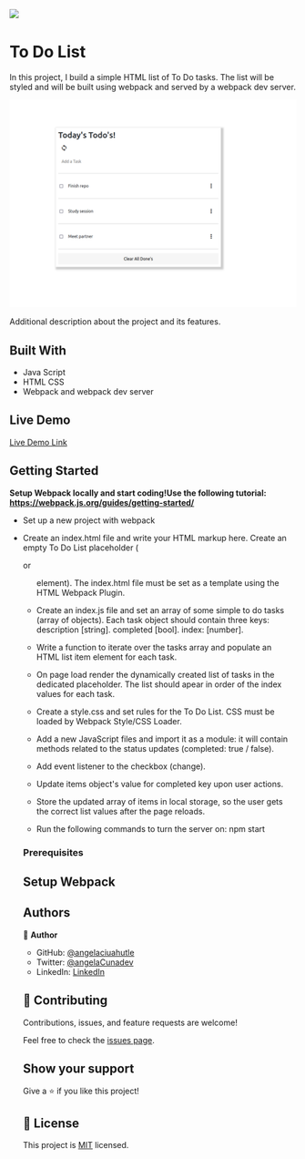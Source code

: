 ![](https://img.shields.io/badge/Microverse-blueviolet)

# To Do List

In this project, I build a simple HTML list of To Do tasks. The list will be styled and will be built using webpack and served by a webpack dev server.

![screenshot](./todolist.png)

Additional description about the project and its features.

## Built With

- Java Script 
- HTML CSS
- Webpack and webpack dev server

## Live Demo

[Live Demo Link](https://angelacuahutle.github.io/To-Do-List/dist)


## Getting Started

**Setup Webpack locally and start coding!Use the following tutorial: https://webpack.js.org/guides/getting-started/**

- Set up a new project with webpack
- Create an index.html file and write your HTML markup here. Create an empty To Do List placeholder (<div> or <ul> element). The index.html file must be set as a template using the HTML Webpack Plugin.
- Create an index.js file and set an array of some simple to do tasks (array of objects). Each task object should contain three keys:
description [string].
completed [bool].
index: [number].
- Write a function to iterate over the tasks array and populate an HTML list item element for each task.
- On page load render the dynamically created list of tasks in the dedicated placeholder. The list should apear in order of the index values for each task.
- Create a style.css and set rules for the To Do List. CSS must be loaded by Webpack Style/CSS Loader.
- Add a new JavaScript files and import it as a module:
it will contain methods related to the status updates (completed: true / false).
- Add event listener to the checkbox (change).
- Update items object's value for completed key upon user actions.
- Store the updated array of items in local storage, so the user gets the correct list values after the page reloads.

- Run the following commands to turn the server on: npm start 


### Prerequisites

## Setup Webpack


## Authors

👤 **Author**

- GitHub: [@angelaciuahutle](https://github.com/angelacuahutle)
- Twitter: [@angelaCunadev](https://twitter.com/angelaCunaDev)
- LinkedIn: [LinkedIn](https://linkedin.com/in/angelacuahutle)


## 🤝 Contributing

Contributions, issues, and feature requests are welcome!

Feel free to check the [issues page](https://github.com/angelacuahutle/To-Do-List/issues).

## Show your support

Give a ⭐️ if you like this project!

## 📝 License

This project is [MIT](./MIT.md) licensed.
